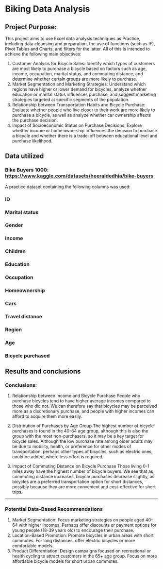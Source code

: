 # Biking Data Analysis
## Project Purpose:
This project aims to use Excel data analysis techniques as Practice, including data cleansing and preparation, the use of functions (such as IF), Pivot Tables and Charts, and filters for the latter. All of this is intended to achieve the following main objectives:
1. Customer Analysis for Bicycle Sales:
Identify which types of customers are most likely to purchase a bicycle based on factors such as age, income, occupation, marital status, and commuting distance, and determine whether certain groups are more likely to purchase.
2. Market Segmentation and Marketing Strategies:
Understand which regions have higher or lower demand for bicycles, analyze whether education or marital status influences purchase, and suggest marketing strategies targeted at specific segments of the population.
3. Relationship between Transportation Habits and Bicycle Purchase:
Evaluate whether people who live closer to their work are more likely to purchase a bicycle, as well as analyze whether car ownership affects the purchase decision.
4. Impact of Socioeconomic Status on Purchase Decisions:
Explore whether income or home ownership influences the decision to purchase a bicycle and whether there is a trade-off between educational level and purchase likelihood.
## Data utilized
### Bike Buyers 1000: https://www.kaggle.com/datasets/heeraldedhia/bike-buyers
A practice dataset containing the following columns was used:
### ID 
### Marital status 
### Gender 
### Income 
### Children 
### Education 
### Occupation 
### Homeownership 
### Cars 
### Travel distance 
### Region 
### Age 
### Bicycle purchased

## Results and conclusions
### Conclusions:
1. Relationship between Income and Bicycle Purchase
People who purchase bicycles tend to have higher average incomes compared to those who did not. We can therefore say that bicycles may be perceived more as a discretionary purchase, and people with higher incomes can afford to acquire them more easily.

2. Distribution of Purchases by Age Group
The highest number of bicycle purchases is found in the 40-64 age group, although this is also the group with the most non-purchasers, so it may be a key target for bicycle sales. Although the low purchase rate among older adults may be due to mobility, health, or preference for other modes of transportation, perhaps other types of bicycles, such as electric ones, could be added, where less effort is required.

3. Impact of Commuting Distance on Bicycle Purchase
Those living 0-1 miles away have the highest number of bicycle buyers. We see that as commuting distance increases, bicycle purchases decrease slightly, as bicycles are a preferred transportation option for short distances, possibly because they are more convenient and cost-effective for short trips.
________________________________________
### Potential Data-Based Recommendations
1. Market Segmentation:
Focus marketing strategies on people aged 40-64 with higher incomes.
Perhaps offer discounts or payment options for young people (18-39 years old) to encourage their purchase.
2. Location-Based Promotion:
Promote bicycles in urban areas with short commutes.
For long distances, offer electric bicycles or more comfortable models.
3. Product Differentiation:
Design campaigns focused on recreational or health cycling to attract customers in the 65+ age group.
Focus on more affordable bicycle models for short urban commutes.

